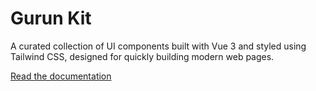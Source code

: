 # Gurun Kit

A curated collection of UI components built with Vue 3 and styled using Tailwind CSS, designed for quickly building modern web pages.

[Read the documentation](https://gurunkit.teknogain.com)
